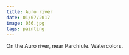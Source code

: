 ```yaml
---
title: Auro river
date: 01/07/2017
image: 036.jpg
tags: painting
---
```


On the Auro river, near Parchiule.
Watercolors.
